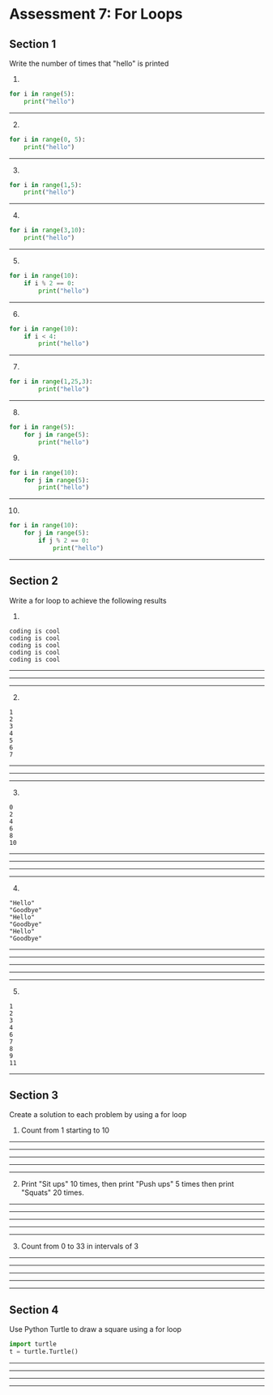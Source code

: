 # Assessment 7: For Loops

## Section 1
Write the number of times that "hello" is printed

1.
~~~python
for i in range(5):
	print("hello")
~~~
_____

2. 
~~~python
for i in range(0, 5):
	print("hello")
~~~
_____

3.
~~~python
for i in range(1,5):
	print("hello")
~~~
_____

4.
~~~python
for i in range(3,10):
	print("hello")
~~~
_____

5.
~~~python
for i in range(10):
	if i % 2 == 0:
		print("hello")
~~~
_____

6.
~~~python
for i in range(10):
	if i < 4:
		print("hello")
~~~
_____

7.
~~~python
for i in range(1,25,3):
		print("hello")
~~~
_____

8.
~~~python
for i in range(5):
	for j in range(5):
		print("hello")
~~~

9.
~~~python
for i in range(10):
	for j in range(5):
		print("hello")
~~~
_____

10.
~~~python
for i in range(10):
	for j in range(5):
		if j % 2 == 0:
			print("hello")
~~~
_____

## Section 2
Write a for loop to achieve the following results

1.
~~~console
coding is cool 
coding is cool
coding is cool
coding is cool
coding is cool
~~~

_____
_____
_____

2.
~~~console
1
2
3
4
5
6
7
~~~
_____
_____
_____

3.
~~~console
0
2
4
6
8
10
~~~
_____
_____
_____
_____

4.
~~~console
"Hello"
"Goodbye"
"Hello"
"Goodbye"
"Hello"
"Goodbye"
~~~
_____
_____
_____
_____
_____

5.
~~~console
1
2
3
4
6
7
8
9
11
~~~
_____

## Section 3
Create a solution to each problem by using a for loop

1. Count from 1 starting to 10
_____
_____
_____
_____
_____

2. Print "Sit ups" 10 times, then print "Push ups" 5 times then print "Squats" 20 times.
_____
_____
_____
_____
_____

3. Count from 0 to 33 in intervals of 3
_____
_____
_____
_____
_____

## Section 4
Use Python Turtle to draw a square using a for loop

~~~python
import turtle
t = turtle.Turtle()
~~~
_____
_____
_____
_____
